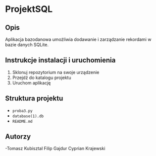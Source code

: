 # ProjektSQL

## Opis 

Aplikacja bazodanowa umożliwia dodawanie i zarządzanie rekordami w bazie danych SQLite. 


## Instrukcje instalacji i uruchomienia

1. Sklonuj repozytorium na swoje urządzenie
2. Przejdź do katalogu projektu
3. Uruchom aplikację


## Struktura projektu

- `proba3.py`
- `database(1).db`
- `README.md`


## Autorzy

-Tomasz Kubisztal Filip Gajdur Cyprian Krajewski
